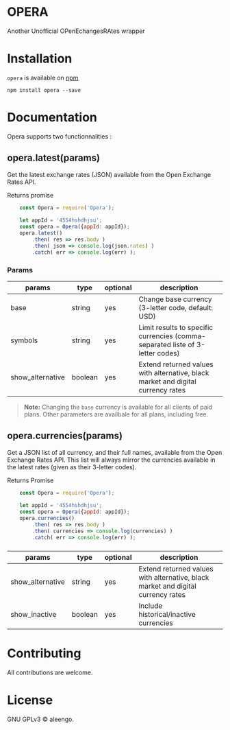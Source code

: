 # OPERA
Another Unofficial OPenEchangesRAtes wrapper

# Installation
`opera` is available on [npm][npm_website]

```npm install opera --save```

# Documentation
Opera supports two functionnalities :

## opera.latest(params)
Get the latest exchange rates (JSON) available from the Open Exchange Rates API.

Returns promise

```javascript
    const Opera = require('Opera');
    
    let appId = '4554hshdhjsu';
    const opera = Opera({appId: appId});
    opera.latest()
        .then( res => res.body )
        .then( json => console.log(json.rates) )
        .catch( err => console.log(err) );
```

### Params

| params   | type   | optional  | description|
|----------|--------|-----------|------------|
| base     | string | yes       | Change base currency (3-letter code, default: USD)|
| symbols  | string | yes       | Limit results to specific currencies (comma-separated liste of 3-letter codes)|
|show_alternative| boolean | yes | Extend returned values with alternative, black market and digital currency rates |

> **Note:** Changing the `base` currency is available for all clients of paid plans. Other parameters are availbale for all plans, including free.

## opera.currencies(params)
Get a JSON list of all currency, and their full names, available from the Open Exchange Rates API.
This list will always mirror the currencies available in the latest rates (given as their 3-letter codes).

Returns Promise

```javascript
    const Opera = require('Opera');
    
    let appId = '4554hshdhjsu';
    const opera = Opera({appId: appId});
    opera.currencies()
        .then( res => res.body )
        .then( currencies => console.log(currencies) )
        .catch( err => console.log(err) );
```
### 
| params   | type   | optional  | description|
|----------|--------|-----------|------------|
| show_alternative  | string | yes | Extend returned values with alternative, black market and digital currency rates|
|show_inactive| boolean | yes | Include historical/inactive currencies|


# Contributing
All contributions are welcome.

# License
GNU GPLv3 &copy; aleengo.


[npm_website]: https://www.npmjs.com/
